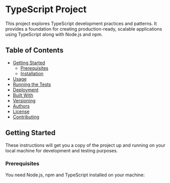# TypeScript Project

This project explores TypeScript development practices and patterns. It provides a foundation for creating production-ready, scalable applications using TypeScript along with Node.js and npm.

## Table of Contents

- [Getting Started](#getting-started)
    - [Prerequisites](#prerequisites)
    - [Installation](#installation)
- [Usage](#usage)
- [Running the Tests](#running-the-tests)
- [Deployment](#deployment)
- [Built With](#built-with)
- [Versioning](#versioning)
- [Authors](#authors)
- [License](#license)
- [Contributing](#contributing)

## Getting Started

These instructions will get you a copy of the project up and running on your local machine for development and testing purposes.

### Prerequisites

You need Node.js, npm and TypeScript installed on your machine:
